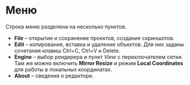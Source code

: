 # Меню

Строка меню разделена на несколько пунктов.

- **File** – открытие и сохранение проектов, создание скриншотов.
- **Edit** – копирование, вставка и удаление объектов. Для них заданы
  сочетания клавиш Ctrl+C, Ctrl+V и Delete.
- **Engine** – выбор рендерера и пункт *View* с переключателем сетки. Там же
  можно включить **Mirror Resize** и режим **Local Coordinates** для работы в
  локальных координатах.
- **About** – сведения о редакторе.
